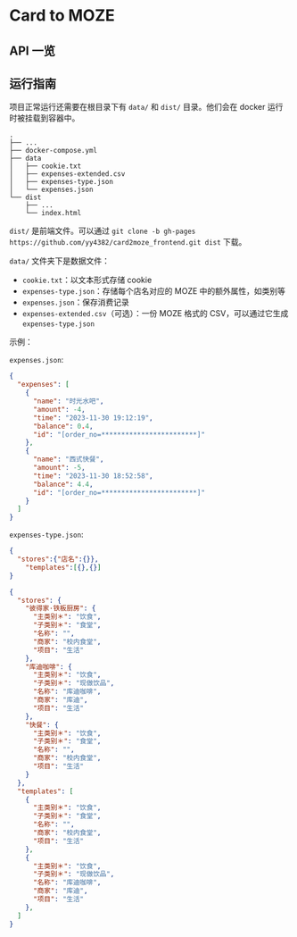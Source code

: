 # Card to MOZE

## API 一览



## 运行指南

项目正常运行还需要在根目录下有 `data/` 和 `dist/` 目录。他们会在 docker 运行时被挂载到容器中。

```
.
├── ...
├── docker-compose.yml
├── data
│   ├── cookie.txt
│   ├── expenses-extended.csv
│   ├── expenses-type.json
│   └── expenses.json
└── dist
    ├── ...
    └── index.html
```

`dist/` 是前端文件。可以通过 `git clone -b gh-pages https://github.com/yy4382/card2moze_frontend.git dist` 下载。

`data/` 文件夹下是数据文件：

  - `cookie.txt`：以文本形式存储 cookie
  - `expenses-type.json`：存储每个店名对应的 MOZE 中的额外属性，如类别等
  - `expenses.json`：保存消费记录
  - `expenses-extended.csv`（可选）：一份 MOZE 格式的 CSV，可以通过它生成 `expenses-type.json`

示例：

`expenses.json`:

```json
{
  "expenses": [
    {
      "name": "时光水吧",
      "amount": -4,
      "time": "2023-11-30 19:12:19",
      "balance": 0.4,
      "id": "[order_no=************************]"
    },
    {
      "name": "西式快餐",
      "amount": -5,
      "time": "2023-11-30 18:52:58",
      "balance": 4.4,
      "id": "[order_no=************************]"
    }
  ]
}
```

`expenses-type.json`:

```json
{
  "stores":{"店名":{}},
	"templates":[{},{}]
}
```

```json
{
  "stores": {
    "彼得家·铁板厨房": {
      "主类别＊": "饮食",
      "子类别＊": "食堂",
      "名称": "",
      "商家": "校内食堂",
      "项目": "生活"
    },
    "库迪咖啡": {
      "主类别＊": "饮食",
      "子类别＊": "现做饮品",
      "名称": "库迪咖啡",
      "商家": "库迪",
      "项目": "生活"
    },
    "快餐": {
      "主类别＊": "饮食",
      "子类别＊": "食堂",
      "名称": "",
      "商家": "校内食堂",
      "项目": "生活"
    }
  },
  "templates": [
    {
      "主类别＊": "饮食",
      "子类别＊": "食堂",
      "名称": "",
      "商家": "校内食堂",
      "项目": "生活"
    },
    {
      "主类别＊": "饮食",
      "子类别＊": "现做饮品",
      "名称": "库迪咖啡",
      "商家": "库迪",
      "项目": "生活"
    },
  ]
}
```

